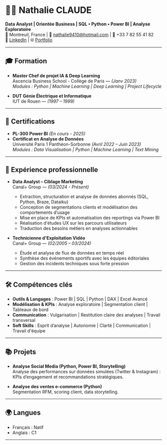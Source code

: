 # 👩‍💻 Nathalie CLAUDE

**Data Analyst | Orientée Business | SQL • Python • Power BI | Analyse Exploratoire**  
📍 Montreuil, France | 📧 nathalie9410@hotmail.com | 📱 +33 7 82 55 41 82  
🔗 [LinkedIn](https://linkedin.com/in/nathalie-claude-mqe) | 🌐 [Portfolio](https://nathalie9410.github.io)

---

## 🎓 Formation

- **Master Chef de projet IA & Deep Learning**  
  Ascencia Business School - Collège de Paris — *(Janv 2023)*  
  _Modules : Python | Machine Learning | Deep Learning | Project Lifecycle_

- **DUT Génie Électrique et Informatique**  
  IUT de Rouen — *(1997 – 1999)*

---

## 📄 Certifications

- **PL-300 Power BI** *(En cours - 2025)*
- **Certificat en Analyse de Données**  
  Université Paris 1 Panthéon-Sorbonne *(Avril 2022 – Juin 2023)*  
  _Modules : Data Visualisation | Python | Machine Learning | Text Mining_

---

## 💼 Expérience professionnelle

- **Data Analyst – Ciblage Marketing**  
  Canal+ Group — *(03/2024 - Présent)*  
  - Extraction, structuration et analyse de données abonnés (SQL, Python, Braze, Dataiku)
  - Conception de segmentations clients et modélisation des comportements d’usage
  - Mise en place de KPIs et automatisation des reportings via Power BI
  - Réalisation d'études UX sur les parcours utilisateurs
  - Traduction des besoins métiers en analyses actionnables

- **Technicienne d'Exploitation Vidéo**  
  Canal+ Group — *(02/2005 – 03/2024)*  
  - Étude et analyse de flux de données en temps réel
  - Synthèse des événements sportifs avec les équipes éditoriales
  - Gestion des incidents techniques sous forte pression

---

## 🛠️ Compétences clés

- **Outils & Langages** : Power BI | SQL | Python | DAX | Excel Avancé
- **Modélisation & KPIs** : Analyse exploratoire | Segmentation client | Tableaux de bord
- **Communication** : Vulgarisation | Restitution claire des analyses | Travail transversal
- **Soft Skills** : Esprit d’analyse | Autonomie | Clarté | Communication | Travail d'équipe

---

## 📚 Projets

- **Analyse Social Media (Python, Power BI, Storytelling)**  
  Analyse des performances sur données simulées (Twitter & Instagram) : KPIs d’engagement et recommandations stratégiques.

- **Analyse des ventes e-commerce (Python)**  
  Segmentation RFM, scoring client, data storytelling.

---

## 🌍 Langues

- Français : Natif
- Anglais : C1

---
